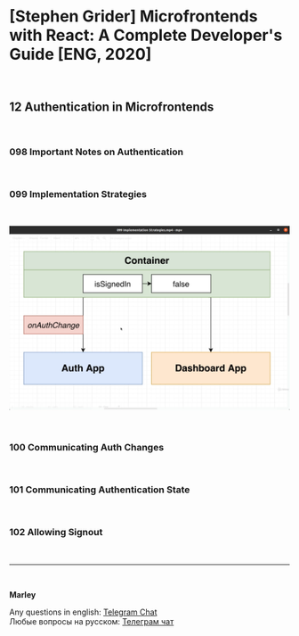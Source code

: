 # [Stephen Grider] Microfrontends with React: A Complete Developer's Guide [ENG, 2020]

<br/>

## 12 Authentication in Microfrontends

<br/>

### 098 Important Notes on Authentication

<br/>

### 099 Implementation Strategies

<br/>

![Application](/img/pic-m12-p01.png?raw=true)

<br/>

### 100 Communicating Auth Changes

<br/>

### 101 Communicating Authentication State

<br/>

### 102 Allowing Signout

<br/>

---

<br/>

**Marley**

Any questions in english: <a href="https://jsdev.org/chat/">Telegram Chat</a>  
Любые вопросы на русском: <a href="https://jsdev.ru/chat/">Телеграм чат</a>
